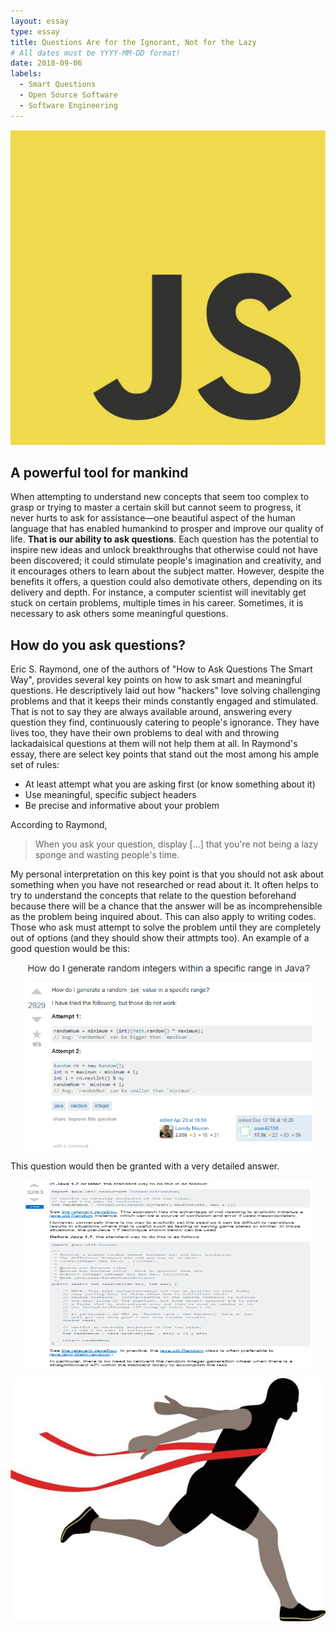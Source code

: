 ```yaml
---
layout: essay
type: essay
title: Questions Are for the Ignorant, Not for the Lazy
# All dates must be YYYY-MM-DD format!
date: 2018-09-06
labels:
  - Smart Questions
  - Open Source Software
  - Software Engineering
---
```


<img class="ui tiny left floated image" src="../images/javascript.jpg">

## A powerful tool for mankind

When attempting to understand new concepts that seem too complex to grasp or trying to master a certain skill but cannot seem to progress, it never hurts to ask for assistance—one beautiful aspect of the human language that has enabled humankind to prosper and improve our quality of life. **That is our ability to ask questions**. Each question has the potential to inspire new ideas and unlock breakthroughs that otherwise could not have been discovered; it could stimulate people's imagination and creativity, and it encourages others to learn about the subject matter. However, despite the benefits it offers, a question could also demotivate others, depending on its delivery and depth. For instance, a computer scientist will inevitably get stuck on certain problems, multiple times in his career. Sometimes, it is necessary to ask others some meaningful questions.

## How do you ask questions?

Eric S. Raymond, one of the authors of "How to Ask Questions The Smart Way", provides several key points on how to ask smart and meaningful questions. He descriptively laid out how "hackers" love solving challenging problems and that it keeps their minds constantly engaged and stimulated. That is not to say they are always available around, answering every question they find, continuously catering to people's ignorance. They have lives too, they have their own problems to deal with and throwing lackadaisical questions at them will not help them at all. In Raymond's essay, there are select key points that stand out the most among his ample set of rules: 

- At least attempt what you are asking first (or know something about it)
- Use meaningful, specific subject headers
- Be precise and informative about your problem

According to Raymond,

> When you ask your question, display \[...\] that you're not being a lazy sponge and wasting people's time.

My personal interpretation on this key point is that you should not ask about something when you have not researched or read about it. It often helps to try to understand the concepts that relate to the question beforehand because there will be a chance that the answer will be as incomprehensible as the problem being inquired about. This can also apply to writing codes. Those who ask must attempt to solve the problem until they are completely out of options (and they should show their attmpts too). An example of a good question would be this:

<p align="center">
  <img width="460" height="300" src="../images/goodquestion.PNG">
</p>

This question would then be granted with a very detailed answer.

<p align="center">
  <img width="460" height="300" src="../images/goodanswer.PNG">
</p>


<img class="ui small right floated image" src="../images/finish.jpg">
